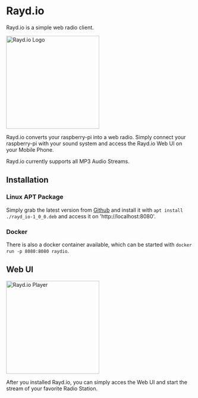 # Rayd.io
Rayd.io is a simple web radio client.

<img src="/img/logo.png" width="250" height="250" alt="Rayd.io Logo">

Rayd.io converts your raspberry-pi into a web radio. 
Simply connect your raspberry-pi with your sound system and access the Rayd.io Web UI on your Mobile Phone.

Rayd.io currently supports all MP3 Audio Streams. 

## Installation

### Linux APT Package
Simply grab the latest version from [Github](https://github.com/raynigon/rayd.io)
and install it with `apt install ./rayd_io-1_0_0.deb` and access it on 'http://localhost:8080'.

### Docker
There is also a docker container available, which can be started with `docker run -p 8080:8080 raydio`.

## Web UI
<img src="/img/screenshot/player.png" width="250" alt="Rayd.io Player">

After you installed Rayd.io, you can simply acces the Web UI and start the stream of your favorite Radio Station.
